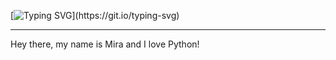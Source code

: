 <!---
mt7180/mt7180 is a ✨ special ✨ repository because its `README.md` (this file) appears on your GitHub profile.
You can click the Preview link to take a look at your changes.
--->
[![Typing SVG](https://readme-typing-svg.demolab.com/?lines=Never.+Stop.+Learning.)](https://git.io/typing-svg)

---

Hey there, my name is Mira and I love Python!
